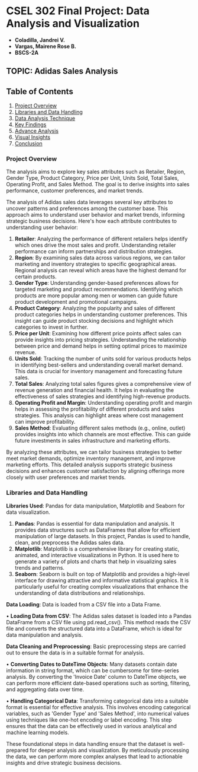 # CSEL 302 Final Project: Data Analysis and Visualization
*  **Coladilla, Jandrei V.**
*  **Vargas, Mairene Rose B.**
*  **BSCS-2A**

##  TOPIC: Adidas Sales Analysis
## Table of Contents

1. [Project Overview](#project-overview)
2. [Libraries and Data Handling](#libraries-and-data-handling)
3. [Data Analysis Technique](#data-analysis-technique)
4. [Key Findings](#key-findings)
5. [Advance Analysis](#advance-analysis)
6. [Visual Insights](#visual-insights)
7. [Conclusion](#conclusion)

### Project Overview
The analysis aims to explore key sales attributes such as Retailer, Region, Gender Type, Product Category, Price per Unit, Units Sold, Total Sales, Operating Profit, and Sales Method. The goal is to derive insights into sales performance, customer preferences, and market trends.

The analysis of Adidas sales data leverages several key attributes to uncover patterns and preferences among the customer base. This approach aims to understand user behavior and market trends, informing strategic business decisions. Here's how each attribute contributes to understanding user behavior:

1.	**Retailer**: Analyzing the performance of different retailers helps identify which ones drive the most sales and profit. Understanding retailer performance can inform partnerships and distribution strategies.
2.	**Region**: By examining sales data across various regions, we can tailor marketing and inventory strategies to specific geographical areas. Regional analysis can reveal which areas have the highest demand for certain products.
3.	**Gender Type**: Understanding gender-based preferences allows for targeted marketing and product recommendations. Identifying which products are more popular among men or women can guide future product development and promotional campaigns.
4.	**Product Category**: Analyzing the popularity and sales of different product categories helps in understanding customer preferences. This insight can guide product stocking decisions and highlight which categories to invest in further.
5.	**Price per Unit**: Examining how different price points affect sales can provide insights into pricing strategies. Understanding the relationship between price and demand helps in setting optimal prices to maximize revenue.
6.	**Units Sold**: Tracking the number of units sold for various products helps in identifying best-sellers and understanding overall market demand. This data is crucial for inventory management and forecasting future sales.
7.	**Total Sales**: Analyzing total sales figures gives a comprehensive view of revenue generation and financial health. It helps in evaluating the effectiveness of sales strategies and identifying high-revenue products.
8.	**Operating Profit and Margin**: Understanding operating profit and margin helps in assessing the profitability of different products and sales strategies. This analysis can highlight areas where cost management can improve profitability.
9.	**Sales Method**: Evaluating different sales methods (e.g., online, outlet) provides insights into which channels are most effective. This can guide future investments in sales infrastructure and marketing efforts.

By analyzing these attributes, we can tailor business strategies to better meet market demands, optimize inventory management, and improve marketing efforts. This detailed analysis supports strategic business decisions and enhances customer satisfaction by aligning offerings more closely with user preferences and market trends.

### Libraries and Data Handling

**Libraries Used**: Pandas for data manipulation, Matplotlib and Seaborn for data visualization.

1.	**Pandas**: Pandas is essential for data manipulation and analysis. It provides data structures such as DataFrames that allow for efficient manipulation of large datasets. In this project, Pandas is used to handle, clean, and preprocess the Adidas sales data.
2.	**Matplotlib**: Matplotlib is a comprehensive library for creating static, animated, and interactive visualizations in Python. It is used here to generate a variety of plots and charts that help in visualizing sales trends and patterns.
3.	**Seaborn**: Seaborn is built on top of Matplotlib and provides a high-level interface for drawing attractive and informative statistical graphics. It is particularly useful for creating complex visualizations that enhance the understanding of data distributions and relationships.

**Data Loading**: Data is loaded from a CSV file into a Data Frame.

•	**Loading Data from CSV**: The Adidas sales dataset is loaded into a Pandas DataFrame from a CSV file using pd.read_csv(). This method reads the CSV file and converts the structured data into a DataFrame, which is ideal for data manipulation and analysis.

**Data Cleaning and Preprocessing**: Basic preprocessing steps are carried out to ensure the data is in a suitable format for analysis.

•	**Converting Dates to DateTime Objects**: Many datasets contain date information in string format, which can be cumbersome for time-series analysis. By converting the 'Invoice Date' column to DateTime objects, we can perform more efficient date-based operations such as sorting, filtering, and aggregating data over time.

•	**Handling Categorical Data**: Transforming categorical data into a suitable format is essential for effective analysis. This involves encoding categorical variables, such as 'Gender Type' and 'Sales Method', into numerical values using techniques like one-hot encoding or label encoding. This step ensures that the data can be effectively used in various analytical and machine learning models.

These foundational steps in data handling ensure that the dataset is well-prepared for deeper analysis and visualization. By meticulously processing the data, we can perform more complex analyses that lead to actionable insights and drive strategic business decisions.
 


